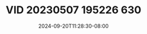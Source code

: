 --- 
title: "VID 20230507 195226 630"
description: "video  video bokep VID 20230507 195226 630 premium full vidio terbaru"
date: 2024-09-20T11:28:30-08:00
file_code: "0pzxqe1pwjkc"
draft: false
cover: "5t86nn7fgagjx36t.jpg"
tags: ["VID", "bokep-indo", "bokep-viral", "bokep-ig"]
length: 58
fld_id: "1235738"
foldername: "Aset Pribadi Kesebar"
categories: ["Aset Pribadi Kesebar"]
views: 191
---